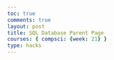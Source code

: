 ```yaml
---
toc: true
comments: true
layout: post
title: SQL Database Parent Page
courses: { compsci: {week: 21} }
type: hacks
---
```

<html lang="en">
<head>
    <meta charset="UTF-8">
    <meta http-equiv="X-UA-Compatible" content="IE=edge">
    <meta name="viewport" content="width=device-width, initial-scale=1.0">
    <title>Cookie Check and Webpage Loader</title>
    <script>
        function checkCookiesEnabled() {
    
            return navigator.cookieEnabled;
        }

        function loadContent() {
            if (checkCookiesEnabled()) {
                // Cookies are enabled, load the iframe
                document.getElementById("main-content").innerHTML = '<iframe src="http://127.0.0.1:4200/csp3-repo//2024/02/06/sqldatabase.html" width="100%" height="600px" style="border:none;"></iframe>';
            } else {
                // Cookies are not enabled, display error message
                document.getElementById("main-content").textContent = "403 Forbidden: Cookies are not enabled in your browser.";
            }
        }
    </script>
</head>
<body onload="loadContent()">
    <div id="main-content">
        <!-- Content will be loaded here based on cookie check -->
    </div>
</body>
</html>
